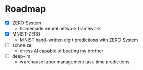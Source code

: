
# Roadmap

 - [x] ZERO System
    - homemade neural network framework
 - [x] MNIST-ZERO
    - MNIST hand-written digit predictions with ZERO System
 - [ ] schneizel
    - chess AI capable of beating my brother
 - [ ] deep-lm
    - warehouse labor management task time predictions
